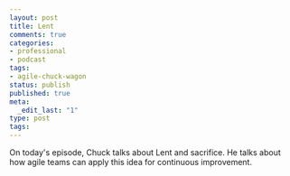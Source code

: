 ```yaml
---
layout: post
title: Lent
comments: true
categories:
- professional
- podcast
tags:
- agile-chuck-wagon
status: publish
published: true
meta:
  _edit_last: "1"
type: post
tags:
---
```

<p>On today's episode, Chuck talks about Lent and sacrifice. He talks about how agile teams can apply this idea for continuous improvement.</p>